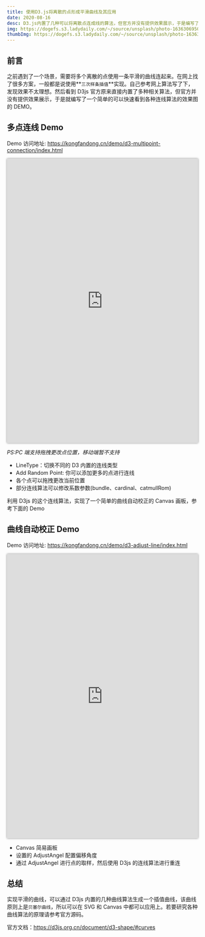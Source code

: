```yaml
---
title: 使用D3.js将离散的点形成平滑曲线及其应用
date: 2020-08-16
desc: D3.js内置了几种可以将离散点连成线的算法，但官方并没有提供效果展示，于是编写了一个简单的可以快速看到各种连线算法的效果图的DEMO。同时利用该功能实现的一个简单的曲线自动校正的Canvas画板Demo。
img: https://dogefs.s3.ladydaily.com/~/source/unsplash/photo-1636306950045-4dbb10b7e0f4?w=1280
thumbImg: https://dogefs.s3.ladydaily.com/~/source/unsplash/photo-1636306950045-4dbb10b7e0f4?w=240
---
```


## 前言

之前遇到了一个场景，需要将多个离散的点使用一条平滑的曲线连起来。在网上找了很多方案，一般都是说使用**`三次样条插值`**实现。自己参考网上算法写了下，发现效果不太理想。然后看到 D3js 官方原来直接内置了多种相关算法，但官方并没有提供效果展示，于是就编写了一个简单的可以快速看到各种连线算法的效果图的 DEMO。

## 多点连线 Demo

Demo 访问地址: <a href="https://kongfandong.cn/demo/d3-multipoint-connection/index.html" target="_blank">https://kongfandong.cn/demo/d3-multipoint-connection/index.html</a>

<iframe src="https://kongfandong.cn/demo/d3-multipoint-connection/index.html" width="100%" height="750px" style="border: none;outline:none;box-shadow: 0 0 5px #888"></iframe>

_PS:PC 端支持拖拽更改点位置，移动端暂不支持_

- LineType：切换不同的 D3 内置的连线类型
- Add Random Point: 你可以添加更多的点进行连线
- 各个点可以拖拽更改当前位置
- 部分连线算法可以修改系数参数(bundle、cardinal、catmullRom)

利用 D3js 的这个连线算法，实现了一个简单的曲线自动校正的 Canvas 画板，参考下面的 Demo

## 曲线自动校正 Demo

Demo 访问地址: <a href="https://kongfandong.cn/demo/d3-adjust-line/index.html" target="_blank">https://kongfandong.cn/demo/d3-adjust-line/index.html</a>

<iframe src="https://kongfandong.cn/demo/d3-adjust-line/index.html" width="100%" height="750px" style="border: none;outline:none;box-shadow: 0 0 5px #888"></iframe>

- Canvas 简易画板
- 设置的 AdjustAngel 配置偏移角度
- 通过 AdjustAngel 进行点的取样，然后使用 D3js 的连线算法进行重连

## 总结

实现平滑的曲线，可以通过 D3js 内置的几种曲线算法生成一个插值曲线，该曲线原则上是`贝塞尔曲线`，所以可以在 SVG 和 Canvas 中都可以应用上。若要研究各种曲线算法的原理请参考官方源码。

官方文档：<a href="https://d3js.org.cn/document/d3-shape/#curves" target="_blank">https://d3js.org.cn/document/d3-shape/#curves</a>
